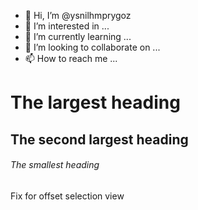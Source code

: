 - 👋 Hi, I’m @ysnilhmprygoz
- 👀 I’m interested in ...
- 🌱 I’m currently learning ...
- 💞️ I’m looking to collaborate on ...
- 📫 How to reach me ...

<!---
ysnilhmprygoz/ysnilhmprygoz is a ✨ special ✨ repository because its `README.md` (this file) appears on your GitHub profile.
You can click the Preview link to take a look at your changes.
--->
# The largest heading
## The second largest heading
###### The smallest heading
Fix for offset selection view
